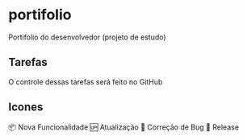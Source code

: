 # portifolio
Portifolio do desenvolvedor (projeto de estudo)

## Tarefas

O controle dessas tarefas será feito no GitHub

## Icones

:package: Nova Funcionalidade
:up: Atualização
:bug: Correção de Bug
:checkered_flag: Release
